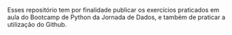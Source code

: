 Esses repositório tem por finalidade publicar os exercícios praticados em aula do Bootcamp de Python da Jornada de Dados, e também de praticar a utilização do Github.